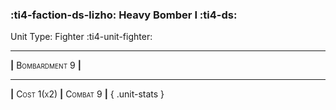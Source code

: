 ### :ti4-faction-ds-lizho: **Heavy Bomber I** :ti4-ds:

Unit Type: Fighter :ti4-unit-fighter:

---

__|__ <span style="font-variant:small-caps;">Bombardment 9</span> __|__

---

__|__ <span style="font-variant:small-caps;">Cost 1(x2)</span> __|__ <span style="font-variant:small-caps;">Combat 9</span> __|__
{ .unit-stats }
